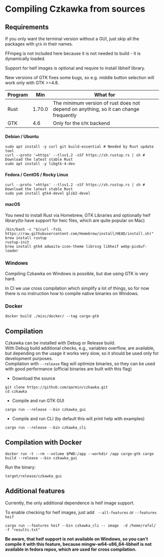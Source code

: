 # Compiling Czkawka from sources

## Requirements

If you only want the terminal version without a GUI, just skip all the packages with `gtk` in their names.

FFmpeg is not included here because it is not needed to build - it is dynamically loaded.

Support for heif images is optional and require to install libheif library.

New versions of GTK fixes some bugs, so e.g. middle button selection will work only with GTK >=4.8.

| Program | Min    | What for                                                                             |
|---------|--------|--------------------------------------------------------------------------------------|
| Rust    | 1.70.0 | The minimum version of rust does not depend on anything, so it can change frequently |
| GTK     | 4.6    | Only for the `GTK` backend                                                           |

#### Debian / Ubuntu

```shell
sudo apt install -y curl git build-essential # Needed by Rust update tool
curl --proto '=https' --tlsv1.2 -sSf https://sh.rustup.rs | sh # Download the latest stable Rust
sudo apt install -y libgtk-4-dev
```

#### Fedora / CentOS / Rocky Linux

```shell
curl --proto '=https' --tlsv1.2 -sSf https://sh.rustup.rs | sh # Download the latest stable Rust
sudo yum install gtk4-devel glib2-devel
```

#### macOS

You need to install Rust via Homebrew, GTK Libraries and optionally heif library(to have support for heic files, which
are quite popular on Mac)

```shell
/bin/bash -c "$(curl -fsSL https://raw.githubusercontent.com/Homebrew/install/HEAD/install.sh)"
brew install rustup
rustup-init
brew install gtk4 adwaita-icon-theme librsvg libheif webp-pixbuf-loader
```

### Windows

Compiling Czkawka on Windows is possible, but due using GTK is very hard.

In CI we use cross compilation which simplify a lot of things, so for now there is no instruction how to compile native
binaries on Windows.

### Docker

```shell
docker build ./misc/docker/ --tag cargo-gtk
```

## Compilation

Czkawka can be installed with Debug or Release build.  
With Debug build additional checks, e.g., variables overflow, are available, but depending on the usage it works very
slow, so it should be used only for development purposes.    
Compilation with `--release` flag will optimize binaries, so they can be used with good performance (official binaries
are built with this flag)

- Download the source

```
git clone https://github.com/qarmin/czkawka.git
cd czkawka
```

- Compile and run GTK GUI

```
cargo run --release --bin czkawka_gui
```

- Compile and run CLI (by default this will print help with examples)

```
cargo run --release --bin czkawka_cli
```

## Compilation with Docker

```shell
docker run -t --rm --volume $PWD:/app --workdir /app cargo-gtk cargo build --release --bin czkawka_gui
```

Run the binary:

```shell
target/release/czkawka_gui
```

## Additional features

Currently, the only additional dependence is heif image support.

To enable checking for heif images, just add ` --all-features` or `--features heif`

```
cargo run --features heif --bin czkawka_cli -- image  -d /home/rafal/ -f "results.txt"
```

**Be aware, that heif support is not available on Windows, so you can't compile it with this feature, because
mingw-w64-x86_64-libheif is not available in fedora repos, which are used for cross compilation.**
